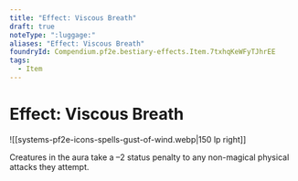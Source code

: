 ```yaml
---
title: "Effect: Viscous Breath"
draft: true
noteType: ":luggage:"
aliases: "Effect: Viscous Breath"
foundryId: Compendium.pf2e.bestiary-effects.Item.7txhqKeWFyTJhrEE
tags:
  - Item
---
```


# Effect: Viscous Breath
![[systems-pf2e-icons-spells-gust-of-wind.webp|150 lp right]]

Creatures in the aura take a –2 status penalty to any non-magical physical attacks they attempt.

